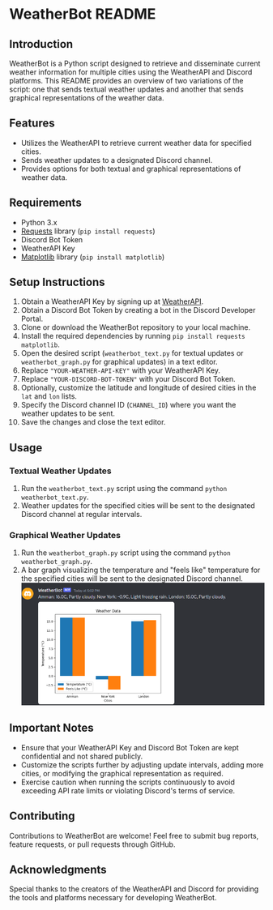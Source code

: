 # WeatherBot README

## Introduction
WeatherBot is a Python script designed to retrieve and disseminate current weather information for multiple cities using the WeatherAPI and Discord platforms. This README provides an overview of two variations of the script: one that sends textual weather updates and another that sends graphical representations of the weather data.

## Features
- Utilizes the WeatherAPI to retrieve current weather data for specified cities.
- Sends weather updates to a designated Discord channel.
- Provides options for both textual and graphical representations of weather data.

## Requirements
- Python 3.x
- [Requests](https://pypi.org/project/requests/) library (`pip install requests`)
- Discord Bot Token
- WeatherAPI Key
- [Matplotlib](https://pypi.org/project/matplotlib/) library (`pip install matplotlib`)

## Setup Instructions
1. Obtain a WeatherAPI Key by signing up at [WeatherAPI](https://www.weatherapi.com/).
2. Obtain a Discord Bot Token by creating a bot in the Discord Developer Portal.
3. Clone or download the WeatherBot repository to your local machine.
4. Install the required dependencies by running `pip install requests matplotlib`.
5. Open the desired script (`weatherbot_text.py` for textual updates or `weatherbot_graph.py` for graphical updates) in a text editor.
6. Replace `"YOUR-WEATHER-API-KEY"` with your WeatherAPI Key.
7. Replace `"YOUR-DISCORD-BOT-TOKEN"` with your Discord Bot Token.
8. Optionally, customize the latitude and longitude of desired cities in the `lat` and `lon` lists.
9. Specify the Discord channel ID (`CHANNEL_ID`) where you want the weather updates to be sent.
10. Save the changes and close the text editor.

## Usage
### Textual Weather Updates
1. Run the `weatherbot_text.py` script using the command `python weatherbot_text.py`.
2. Weather updates for the specified cities will be sent to the designated Discord channel at regular intervals.

### Graphical Weather Updates
1. Run the `weatherbot_graph.py` script using the command `python weatherbot_graph.py`.
2. A bar graph visualizing the temperature and "feels like" temperature for the specified cities will be sent to the designated Discord channel.
![Screenshot](https://github.com/Jadsabbagh/Discord-Weatherbot/blob/main/Screenshot.png)


## Important Notes
- Ensure that your WeatherAPI Key and Discord Bot Token are kept confidential and not shared publicly.
- Customize the scripts further by adjusting update intervals, adding more cities, or modifying the graphical representation as required.
- Exercise caution when running the scripts continuously to avoid exceeding API rate limits or violating Discord's terms of service.

## Contributing
Contributions to WeatherBot are welcome! Feel free to submit bug reports, feature requests, or pull requests through GitHub.

## Acknowledgments
Special thanks to the creators of the WeatherAPI and Discord for providing the tools and platforms necessary for developing WeatherBot.
